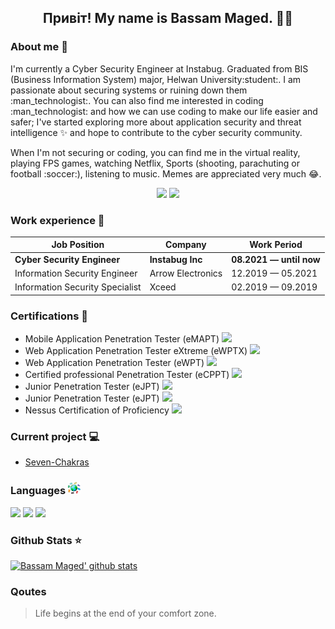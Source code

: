 <h2 align="center">Привіт! My name is Bassam Maged. 👋🤓</h2>

### About me :space_invader: 
<p>I'm currently a Cyber Security Engineer at Instabug. Graduated from BIS (Business Information System) major, Helwan University:student:. I am passionate about securing systems or ruining down them :man_technologist:. You can also find me interested in coding :man_technologist: and how we can use coding to make our life easier and safer; I've started exploring more about application security and threat intelligence ✨ and hope to contribute to the cyber security community. 
</p>

<p>When I'm not securing or coding, you can find me in the virtual reality, playing FPS games, watching Netflix, Sports (shooting, parachuting or football :soccer:), listening to music. Memes are appreciated very much 😂. </p>

<p align="center"><a href="https://twitter.com/bassammaged_"><img src="https://img.shields.io/badge/twitter-%231DA1F2.svg?&style=for-the-badge&logo=twitter&logoColor=white" height=25></a> <a href="https://www.linkedin.com/in/bassammaged/"><img src="https://img.shields.io/badge/linkedin-%230077B5.svg?&style=for-the-badge&logo=linkedin&logoColor=white" height=25></a></p>

### Work experience 👔
| Job Position                      | Company           | Work Period               |
| --------------------------------- | ----------------- | ------------------------- |
| **Cyber Security Engineer**       | **Instabug Inc**  | **08.2021 — until now**   |
| Information Security Engineer     | Arrow Electronics | 12.2019 — 05.2021         |
| Information Security Specialist   | Xceed             | 02.2019 — 09.2019         |

### Certifications 📜
- Mobile Application Penetration Tester (eMAPT) <img src="https://img.shields.io/badge/Certificate%20ID-1601880-brightgreen" height=14>
- Web Application Penetration Tester eXtreme (eWPTX) <img src="https://img.shields.io/badge/Certificate%20ID-7990389-brightgreen" height=14>
- Web Application Penetration Tester (eWPT) <img src="https://img.shields.io/badge/Certificate%20ID-7548385-brightgreen" height=14>
- Certified professional Penetration Tester (eCPPT) <img src="https://img.shields.io/badge/Certificate%20ID-4717440-brightgreen" height=14> 
- Junior Penetration Tester (eJPT) <img src="https://img.shields.io/badge/Certificate%20ID-3259960-brightgreen" height=14> 
- Junior Penetration Tester (eJPT) <img src="https://img.shields.io/badge/Certificate%20ID-3259960-brightgreen" height=14> 
- Nessus Certification of Proficiency <img src="https://img.shields.io/badge/Certificate%20ID-E--5VN4Q1-brightgreen" height=14> 

### Current project 💻
- [Seven-Chakras](https://github.com/bassammaged/Seven-Chakras)

### Languages <img src="https://github.com/bassammaged/bassammaged/blob/master/images/icon-langauges.png" height=20>
<p>
<img src="https://img.shields.io/badge/Arabic-Native-brightgreen" height=18> <img src="https://img.shields.io/badge/English-Professional-yellowgreen" height=18> <img src="https://img.shields.io/badge/Ukrainian-Beginner-blue" height=18>
</p>

### Github Stats ⭐
[![Bassam Maged' github stats](https://github-readme-stats.vercel.app/api?username=bassammaged&show_icons=true&theme=tokyonight)](https://github.com/anuraghazra/github-readme-stats)

### Qoutes
> Life begins at the end of your comfort zone.
